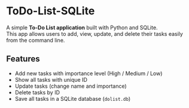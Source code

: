 # ToDo-List-SQLite

A simple **To-Do List application** built with Python and SQLite.  
This app allows users to add, view, update, and delete their tasks easily from the command line.

## Features
- Add new tasks with importance level (High / Medium / Low)
- Show all tasks with unique ID
- Update tasks (change name and importance)
- Delete tasks by ID
- Save all tasks in a SQLite database (`dolist.db`)
